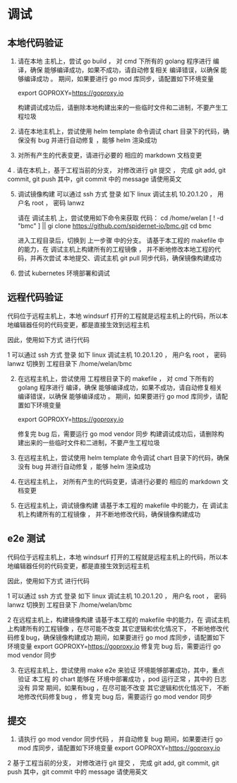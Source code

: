 # 调试

## 本地代码验证

1. 请在本地 主机上，尝试  go build  ， 对 cmd 下所有的 golang 程序进行 编译，确保 能够编译成功，如果不成功，请自动修复相关 编译错误，以确保 能够编译成功 。 期间，如果要进行 go mod 库同步，请配置如下环境变量 

    export GOPROXY=https://goproxy.io

    构建调试成功后，请删除本地构建出来的一些临时文件和二进制，不要产生工程垃圾

2. 请在本地主机上，尝试使用 helm template 命令调试  chart 目录下的代码，确保没有 bug 并进行自动修复 ，能够 helm 渲染成功

3. 对所有产生的代表变更，请进行必要的 相应的 markdown 文档变更 

4 . 请在本机上，基于工程当前的分支， 对修改进行 git 提交 ， 完成 git add, git commit, git push
   其中，git commit 中的 message 请使用英文

5. 调试镜像构建
    可以通过 ssh 方式 登录 如下 linux 调试主机 
    10.20.1.20 ， 用户名 root ， 密码 lanwz

    请在 调试主机 上，尝试使用如下命令来获取 代码：
    cd /home/welan
    [ ! -d "bmc" ] || gi clone  https://github.com/spidernet-io/bmc.git
    cd bmc

    进入工程目录后，切换到 上一步骤 中的分支。
    请基于本工程的 makefile 中的能力，在 调试主机上构建所有的工程镜像 ， 并不断地修改本地工程的代码，并再次尝试 本地提交、调试主机 git pull 同步代码，确保镜像构建成功

5. 尝试 kubernetes 环境部署和调试


## 远程代码验证

代码位于远程主机上，本地 windsurf 打开的工程就是远程主机上的代码，所以本地编辑器任何的代码变更，都是直接生效到远程主机

因此，使用如下方式 进行代码 

1 可以通过 ssh 方式 登录 如下 linux 调试主机 
    10.20.1.20 ， 用户名 root ， 密码 lanwz
    切换到 工程目录下  /home/welan/bmc

2. 在远程主机上，尝试使用 工程根目录下的 makefile   ， 对 cmd 下所有的 golang 程序进行 编译，确保 能够编译成功，如果不成功，请自动修复相关 编译错误，以确保 能够编译成功 。 期间，如果要进行 go mod 库同步，请配置如下环境变量 

    export GOPROXY=https://goproxy.io

    修复完 bug 后，需要运行  go mod vendor 同步
    构建调试成功后，请删除构建出来的一些临时文件和二进制，不要产生工程垃圾

3. 在远程主机上，尝试使用 helm template 命令调试  chart 目录下的代码，确保没有 bug 并进行自动修复 ，能够 helm 渲染成功

4. 在远程主机上， 对所有产生的代码变更，请进行必要的 相应的 markdown 文档变更 

5. 在远程主机上，调试镜像构建
    请基于本工程的 makefile 中的能力，在 调试主机上构建所有的工程镜像 ， 并不断地修改代码，确保镜像构建成功

 
## e2e 测试

代码位于远程主机上，本地 windsurf 打开的工程就是远程主机上的代码，所以本地编辑器任何的代码变更，都是直接生效到远程主机

因此，使用如下方式 进行代码 

1 可以通过 ssh 方式 登录 如下 linux 调试主机 
   10.20.1.20 ， 用户名 root ， 密码 lanwz
    切换到 工程目录下  /home/welan/bmc

2 在远程主机上，构建镜像构建
    请基于本工程的 makefile 中的能力，在 调试主机上构建所有的工程镜像 ，在尽可能不改变 其它逻辑和优化情况下， 不断地修改代码修复bug，确保镜像构建成功
    期间，如果要进行 go mod 库同步，请配置如下环境变量 
    export GOPROXY=https://goproxy.io
    修复完 bug 后，需要运行  go mod vendor 同步

3. 在远程主机上，尝试使用 make e2e 来验证 环境能够部署成功，其中，重点验证 本工程 的 chart 能够在 环境中部署成功 ，pod 运行正常 ，其中的 日志没有 异常
期间，如果有bug ，在尽可能不改变 其它逻辑和优化情况下， 不断地修改代码修复bug ， 修复完 bug 后，需要运行  go mod vendor 同步

## 提交

1. 请执行  go mod vendor 同步代码 ， 并自动修复 bug 
 期间，如果要进行 go mod 库同步，请配置如下环境变量 
    export GOPROXY=https://goproxy.io

2  基于工程当前的分支， 对修改进行 git 提交 ， 完成 git add, git commit, git push
   其中，git commit 中的 message 请使用英文


